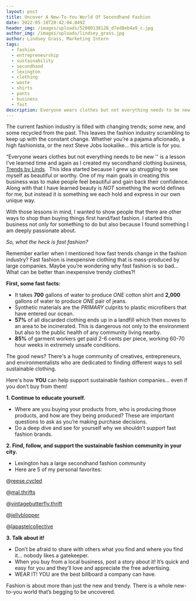 ```yaml
---
layout: post
title: Uncover A New-To-You World Of Secondhand Fashion
date: 2022-05-18T20:42:04.049Z
header_img: /images/uploads/52080138128_d7ed8eb4a9_c.jpg
author_img: /images/uploads/lindsey_grass.jpg
author: Lindsey Grass, Marketing Intern
tags:
  - fashion
  - entrepreneurship
  - sustainability
  - secondhand
  - lexington
  - clothing
  - waste
  - shirts
  - pants
  - business
  - fast
description: Everyone wears clothes but not everything needs to be new!
---
```

The current fashion industry is filled with changing trends; some new, and some recycled from the past. This leaves the fashion industry scrambling to keep up with the constant change. Whether you’re a pajama aficionado, a high fashionista, or the next Steve Jobs lookalike… this article is for you. 

“Everyone wears clothes but not everything needs to be new '' is a lesson I’ve learned time and again as I created my secondhand clothing business, [Trends by Linds](https://www.instagram.com/trends.bylinds/).  This idea started because I grew up struggling to see myself as beautiful or worthy. One of my main goals in creating this business was to make people feel beautiful and gain back their confidence. Along with that I have learned beauty is *NOT* something the world defines for me, but instead it is something we each hold and express in our own unique way.  

With those lessons in mind, I wanted to show people that there are other ways to shop than buying things first hand/fast fashion. I started this business not only for something to do but also because I found something I am deeply passionate about. 

*So, what the heck is fast fashion?*

Remember earlier when I mentioned how fast trends change in the fashion industry? Fast fashion is inexpensive clothing that is mass-produced by large companies. Maybe you’re wondering why fast fashion is so bad… What can be better than inexpensive trendy clothes?!

**First, some fast facts:**

* It takes **700** gallons of water to produce *ONE* cotton shirt and **2,000** gallons of water to produce *ONE* pair of jeans.
* Synthetic materials are the *PRIMARY* culprits to plastic microfibers that have entered our ocean.
* **57%** of all discarded clothing ends up in a landfill which then moves to an area to be incinerated. This is dangerous not only to the environment but also to the public health of any community living nearby.
* **85%** of garment workers get paid 2-6 cents per piece, working 60-70 hour weeks in extremely unsafe conditions.

The good news? There's a huge community of creatives, entrepreneurs, and environmentalists who are dedicated to finding different ways to sell sustainable clothing. 

Here's how **YOU** can help support sustainable fashion companies… even if you don’t buy from them!

**1. Continue to educate yourself.**

* Where are you buying your products from, who is producing those products, and how are they being produced? These are important questions to ask as you’re making purchase decisions.
* Do a deep dive and see for yourself why we shouldn’t support fast fashion brands.

**2. Find, follow, and support the sustainable fashion community in your city.**

* Lexington has a large secondhand fashion community
* Here are 5 of my personal favorites:

@[reese.cycled](https://www.instagram.com/reese.cycled/)

@[mal.thrifts](https://www.instagram.com/mal.thrifts/)

@[vintagebutterfly.thrift](https://www.instagram.com/vintagebutterfly.thrift/)

@[jellyblopper](https://www.instagram.com/jellyblopper/)

@[lapastelcollective](https://www.instagram.com/lapastelcollective/)

**3. Talk about it!**

* Don’t be afraid to share with others what you find and where you find it… nobody likes a gatekeeper.
* When you buy from a local business, post a story about it! It’s quick and easy for you and they’ll love and appreciate the free advertising.
* WEAR IT! YOU are the best billboard a company can have.

Fashion is about more than just the new and trendy. There is a whole new-to-you world that’s begging to be uncovered.